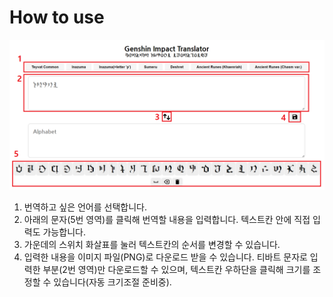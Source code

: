 # How to use

![image](./tutorial_v020.png)

1. 번역하고 싶은 언어를 선택합니다.
2. 아래의 문자(5번 영역)를 클릭해 번역할 내용을 입력합니다. 텍스트칸 안에 직접 입력도 가능합니다.
3. 가운데의 스위치 화살표를 눌러 텍스트칸의 순서를 변경할 수 있습니다.
4. 입력한 내용을 이미지 파일(PNG)로 다운로드 받을 수 있습니다. 티바트 문자로 입력한 부분(2번 영역)만 다운로드할 수 있으며, 텍스트칸 우하단을 클릭해 크기를 조정할 수 있습니다(자동 크기조절 준비중).